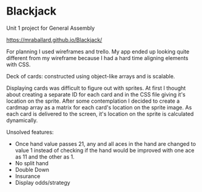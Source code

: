 # Blackjack
Unit 1 project for General Assembly

https://mraballard.github.io/Blackjack/

For planning I used wireframes and trello. My app ended up looking quite different from my wireframe because I had a hard time aligning elements with CSS.

Deck of cards: constructed using object-like arrays and is scalable.

Displaying cards was difficult to figure out with sprites. At first I thought about creating a separate ID for each card and in the CSS file giving it's location on the sprite. After some contemplation I decided to create a cardmap array as a matrix for each card's location on the sprite image. As each card is delivered to the screen, it's location on the sprite is calculated dynamically.

Unsolved features:
  - Once hand value passes 21, any and all aces in the hand are changed to value 1 instead of checking if the hand would be improved with one ace as 11 and the other as 1.
  - No split hand
  - Double Down
  - Insurance
  - Display odds/strategy
